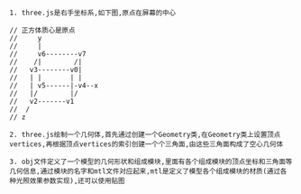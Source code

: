     1. three.js是右手坐标系,如下图,原点在屏幕的中心

    // 正方体质心是原点
    //     y
    //     |
    //     v6--------v7
    //    /|        /|
    //   v3--------v0|
    //   | |       | |
    //   | v5------|-v4--x
    //   |/        |/
    //   v2-------v1
    //  /
    // z

    2. three.js绘制一个几何体,首先通过创建一个Geometry类,在Geometry类上设置顶点vertices,再根据顶点vertices的索引创建一个个三角面,由这些三角面构成了空心几何体

    3. obj文件定义了一个模型的几何形状和组成模块,里面有各个组成模块的顶点坐标和三角面等几何信息,通过模块的名字和mtl文件对应起来,mtl是定义了模型各个组成模块的材质(通过各种光照效果参数实现),还可以使用贴图
